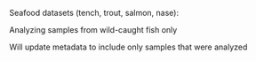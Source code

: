 Seafood datasets (tench, trout, salmon, nase):

Analyzing samples from wild-caught fish only


Will update metadata to include only samples that were analyzed
